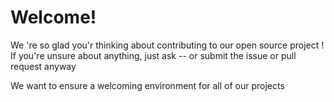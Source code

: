 # Welcome!
We 're so glad you'r thinking about contributing to our open source project !
If you're unsure about anything, just ask -- or submit the issue or pull request anyway

We want to ensure a welcoming environment for all of our projects
